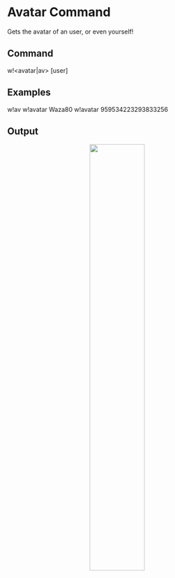 # Avatar Command
Gets the avatar of an user, or even yourself!
## Command
w!<avatar|av> [user]
## Examples
w!av
w!avatar Waza80
w!avatar 959534223293833256
## Output
<p align=center>
<img align=center width=50% src="https://media.discordapp.net/attachments/1032209108121690182/1059936755324825680/image.png">
</p>